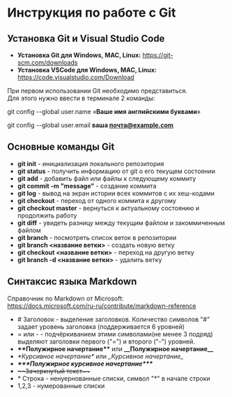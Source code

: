 # **Инструкция по работе с Git**

## **Установка Git и Visual Studio Code**

* **Установка Git для Windows, MAC, Linux:** https://git-scm.com/downloads
* **Установка VSCode для Windows, MAC, Linux:** https://code.visualstudio.com/Download 

При первом использовании Git необходимо представиться.  
Для этого нужно ввести в терминале 2 команды:

git config --global user.name «**Ваше имя английскими буквами**»

git config --global user.email **ваша почта@example.com**

## **Основные команды Git**
* **git init** - инициализация локального репозитория
* **git status** - получить информацию от git о его текущем состоянии
* **git add** - добавить файл или файлы к следующему коммиту
* **git commit -m "message"** - создание коммита
* **git log** - вывод на экран истории всех коммитов с их хеш-кодами
* __git checkout__ - переход от одного коммита к другому
* __git checkout master__ - вернуться к актуальному состоянию и продолжить работу
* **git diff** - увидеть разницу между текущим файлом и закоммиченным файлом
* **git branch** - посмотреть список веток в репозитории
* **git branch <название ветки>** - создать новую ветку
* **git checkout <название ветки>** - переход на другую ветку
* **git branch -d <название ветки>** - удалить ветку

## **Синтаксис языка Markdown**
Справочник по Markdown от Microsoft:  
https://docs.microsoft.com/ru-ru/contribute/markdown-reference

* \# Заголовок - выделение заголовков. Количество символов "#" задает уровень заголовка (поддерживается 6 уровней)
* = или - - подчёркиванием этими символами(не менее 3 подряд) выделяют заголовки первого ("=") и второго ("-") уровней.
* **\*\*Полужирное начертание\*\***  или __\_\_Полужирное начертание\_\___
* *\*Курсивное начертание\** или _\_Курсивное начертание\__
* ***\*\*\*Полужирное курсивное начертание\*\*\****
* ~~\~\~Зачеркнутый текст\~\~~~
* \* Строка - ненуернованные списки, символ "*" в начале строки
* 1,2,3 - нумерованные списки